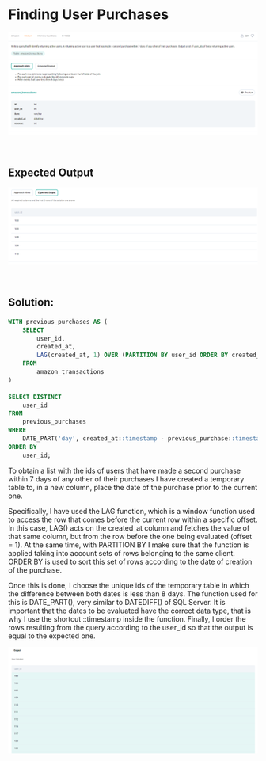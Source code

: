 # Finding User Purchases

<div id="header" align="center">
  <img src="https://github.com/MartaCasdelg/StrataScratch-SQL-Challenges/blob/main/Medium/Images/finding_user_purchases_1.png" />
</div>

&nbsp;


## Expected Output

<div id="header" align="center">
  <img src="https://github.com/MartaCasdelg/StrataScratch-SQL-Challenges/blob/main/Medium/Images/finding_user_purchases_2.png" />
</div>

&nbsp;


## Solution:

```sql
WITH previous_purchases AS (
    SELECT
        user_id,
        created_at,
        LAG(created_at, 1) OVER (PARTITION BY user_id ORDER BY created_at) AS previous_purchase
    FROM
        amazon_transactions
)

SELECT DISTINCT
    user_id
FROM
    previous_purchases
WHERE
    DATE_PART('day', created_at::timestamp - previous_purchase::timestamp) < 8
ORDER BY
    user_id;
```
To obtain a list with the ids of users that have made a second purchase within 7 days of any other of their purchases I have created a temporary table to, in a new column, place the date of the purchase prior to the current one.

Specifically, I have used the LAG function, which is a window function used to access the row that comes before the current row within a specific offset. In this case, LAG() acts on the created_at column and fetches the value of that same column, but from the row before the one being evaluated (offset = 1). At the same time, with PARTITION BY I make sure that the function is applied taking into account sets of rows belonging to the same client. ORDER BY is used to sort this set of rows according to the date of creation of the purchase.

Once this is done, I choose the unique ids of the temporary table in which the difference between both dates is less than 8 days. The function used for this is DATE_PART(), very similar to DATEDIFF() of SQL Server. It is important that the dates to be evaluated have the correct data type, that is why I use the shortcut ::timestamp inside the function. Finally, I order the rows resulting from the query according to the user_id so that the output is equal to the expected one.


<div id="header" align="center">
  <img src="https://github.com/MartaCasdelg/StrataScratch-SQL-Challenges/blob/main/Medium/Images/finding_user_purchases_output.png" />
</div>